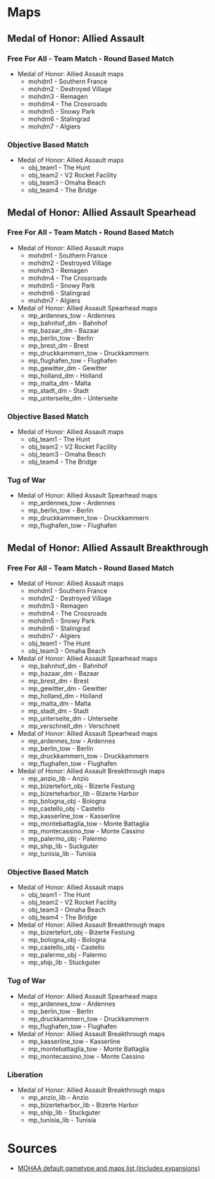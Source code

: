 # Maps

## Medal of Honor: Allied Assault

### Free For All - Team Match - Round Based Match
* Medal of Honor: Allied Assault maps
  * mohdm1 - Southern France
  * mohdm2 - Destroyed Village
  * mohdm3 - Remagen
  * mohdm4 - The Crossroads
  * mohdm5 - Snowy Park
  * mohdm6 - Stalingrad
  * mohdm7 - Algiers

### Objective Based Match
* Medal of Honor: Allied Assault maps
  * obj_team1 - The Hunt
  * obj_team2 - V2 Rocket Facility
  * obj_team3 - Omaha Beach
  * obj_team4 - The Bridge

## Medal of Honor: Allied Assault Spearhead

### Free For All - Team Match - Round Based Match
* Medal of Honor: Allied Assault maps
  * mohdm1 - Southern France
  * mohdm2 - Destroyed Village
  * mohdm3 - Remagen
  * mohdm4 - The Crossroads
  * mohdm5 - Snowy Park
  * mohdm6 - Stalingrad
  * mohdm7 - Algiers
* Medal of Honor: Allied Assault Spearhead maps
  * mp_ardennes_tow - Ardennes
  * mp_bahnhof_dm - Bahnhof
  * mp_bazaar_dm - Bazaar
  * mp_berlin_tow - Berlin
  * mp_brest_dm - Brest
  * mp_druckkammern_tow - Druckkammern
  * mp_flughafen_tow - Flughafen
  * mp_gewitter_dm - Gewitter
  * mp_holland_dm - Holland
  * mp_malta_dm - Malta
  * mp_stadt_dm - Stadt
  * mp_unterseite_dm - Unterseite

### Objective Based Match
* Medal of Honor: Allied Assault maps
  * obj_team1 - The Hunt
  * obj_team2 - V2 Rocket Facility
  * obj_team3 - Omaha Beach
  * obj_team4 - The Bridge

### Tug of War
* Medal of Honor: Allied Assault Spearhead maps
  * mp_ardennes_tow - Ardennes
  * mp_berlin_tow - Berlin
  * mp_druckkammern_tow - Druckkammern
  * mp_flughafen_tow - Flughafen

## Medal of Honor: Allied Assault Breakthrough

### Free For All - Team Match - Round Based Match
* Medal of Honor: Allied Assault maps
  * mohdm1 - Southern France
  * mohdm2 - Destroyed Village
  * mohdm3 - Remagen
  * mohdm4 - The Crossroads
  * mohdm5 - Snowy Park
  * mohdm6 - Stalingrad
  * mohdm7 - Algiers
  * obj_team1 - The Hunt
  * obj_team3 - Omaha Beach
* Medal of Honor: Allied Assault Spearhead maps
  * mp_bahnhof_dm - Bahnhof
  * mp_bazaar_dm - Bazaar
  * mp_brest_dm - Brest
  * mp_gewitter_dm - Gewitter
  * mp_holland_dm - Holland
  * mp_malta_dm - Malta
  * mp_stadt_dm - Stadt
  * mp_unterseite_dm - Unterseite
  * mp_verschneit_dm - Verschneit
* Medal of Honor: Allied Assault Spearhead maps
  * mp_ardennes_tow - Ardennes
  * mp_berlin_tow - Berlin
  * mp_druckkammern_tow - Druckkammern
  * mp_flughafen_tow - Flughafen
* Medal of Honor: Allied Assault Breakthrough maps
  * mp_anzio_lib - Anzio
  * mp_bizertefort_obj - Bizerte Festung
  * mp_bizerteharbor_lib - Bizerte Harbor
  * mp_bologna_obj - Bologna
  * mp_castello_obj - Castello
  * mp_kasserline_tow - Kasserline
  * mp_montebattaglia_tow - Monte Battaglia
  * mp_montecassino_tow - Monte Cassino
  * mp_palermo_obj - Palermo
  * mp_ship_lib - Suckguter
  * mp_tunisia_lib - Tunisia

 ### Objective Based Match
* Medal of Honor: Allied Assault maps
  * obj_team1 - The Hunt
  * obj_team2 - V2 Rocket Facility
  * obj_team3 - Omaha Beach
  * obj_team4 - The Bridge
* Medal of Honor: Allied Assault Breakthrough maps
  * mp_bizertefort_obj - Bizerte Festung
  * mp_bologna_obj - Bologna
  * mp_castello_obj - Castello
  * mp_palermo_obj - Palermo
  * mp_ship_lib - Stuckguter

### Tug of War
* Medal of Honor: Allied Assault Spearhead maps
  * mp_ardennes_tow - Ardennes
  * mp_berlin_tow - Berlin
  * mp_druckkammern_tow - Druckkammern
  * mp_flughafen_tow - Flughafen
* Medal of Honor: Allied Assault Breakthrough maps
  * mp_kasserline_tow - Kasserline
  * mp_montebattaglia_tow - Monte Battaglia
  * mp_montecassino_tow - Monte Cassino

### Liberation
* Medal of Honor: Allied Assault Breakthrough maps
  * mp_anzio_lib - Anzio
  * mp_bizerteharbor_lib - Bizerte Harbor
  * mp_ship_lib - Stuckguter
  * mp_tunisia_lib - Tunisia

# Sources
* [MOHAA default gametype and maps list (includes expansions)](http://ned.theoldergamers.com/static.php?page=mohaa-map-gametypes)
